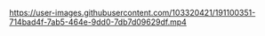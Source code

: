

https://user-images.githubusercontent.com/103320421/191100351-714bad4f-7ab5-464e-9dd0-7db7d09629df.mp4


